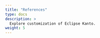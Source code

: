 ```yaml
---
title: "References"
type: docs
description: >
  Explore customization of Eclipse Kanto.
weight: 5
---
```

